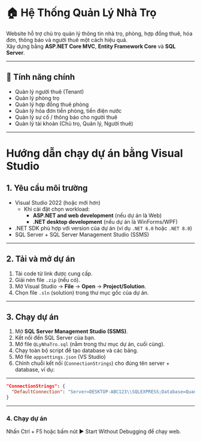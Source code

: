 # 🏠 Hệ Thống Quản Lý Nhà Trọ

Website hỗ trợ chủ trọ quản lý thông tin nhà trọ, phòng, hợp đồng thuê, hóa đơn, thông báo và người thuê một cách hiệu quả.  
Xây dựng bằng **ASP.NET Core MVC**, **Entity Framework Core** và **SQL Server**.

---

## 🚀 Tính năng chính
- Quản lý người thuê (Tenant)
- Quản lý phòng trọ
- Quản lý hợp đồng thuê phòng
- Quản lý hóa đơn tiền phòng, tiền điện nước
- Quản lý sự cố / thông báo cho người thuê
- Quản lý tài khoản (Chủ trọ, Quản lý, Người thuê)

---

# Hướng dẫn chạy dự án bằng Visual Studio

## 1. Yêu cầu môi trường
- Visual Studio 2022 (hoặc mới hơn)  
  - Khi cài đặt chọn workload:
    - **ASP.NET and web development** (nếu dự án là Web)  
    - **.NET desktop development** (nếu dự án là WinForms/WPF)  
- .NET SDK phù hợp với version của dự án (ví dụ `.NET 6.0` hoặc `.NET 8.0`)  
- SQL Server + SQL Server Management Studio (SSMS)  

---

## 2. Tải và mở dự án
1. Tải code từ link được cung cấp.  
2. Giải nén file `.zip` (nếu có).  
3. Mở Visual Studio → **File** → **Open** → **Project/Solution**.  
4. Chọn file `.sln` (solution) trong thư mục gốc của dự án.  

---

## 3. Chạy dự án
1. Mở **SQL Server Management Studio (SSMS)**.  
2. Kết nối đến SQL Server của bạn.  
3. Mở file `QLyNhaTro.sql` (nằm trong thư mục dự án, cuối cùng).  
4. Chạy toàn bộ script để tạo database và các bảng.  
5. Mở file `appsettings.json` (VS Studio)   
6. Chỉnh chuỗi kết nối (`ConnectionStrings`) cho đúng tên server + database, ví dụ:  
---
```json
"ConnectionStrings": {
  "DefaultConnection": "Server=DESKTOP-ABC123\\SQLEXPRESS;Database=QuanLyXYZ;Trusted_Connection=True;MultipleActiveResultSets=true"
}
```
---
### 4. Chạy dự án
Nhấn Ctrl + F5 hoặc bấm nút ▶️ Start Without Debugging để chạy web.
 
